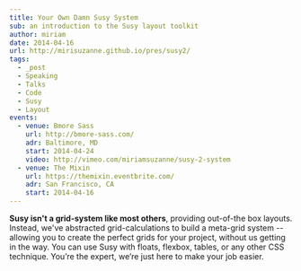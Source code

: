 ```yaml
---
title: Your Own Damn Susy System
sub: an introduction to the Susy layout toolkit
author: miriam
date: 2014-04-16
url: http://mirisuzanne.github.io/pres/susy2/
tags:
  - _post
  - Speaking
  - Talks
  - Code
  - Susy
  - Layout
events:
  - venue: Bmore Sass
    url: http://bmore-sass.com/
    adr: Baltimore, MD
    start: 2014-04-24
    video: http://vimeo.com/miriamsuzanne/susy-2-system
  - venue: The Mixin
    url: https://themixin.eventbrite.com/
    adr: San Francisco, CA
    start: 2014-04-16
---
```


**Susy isn't a grid-system like most others**,
providing out-of-the box layouts.
Instead, we've abstracted grid-calculations
to build a meta-grid system --
allowing you to create the perfect grids for your project,
without us getting in the way.
You can use Susy with floats,
flexbox, tables, or any other CSS technique.
You’re the expert, we’re just here to make your job easier.
